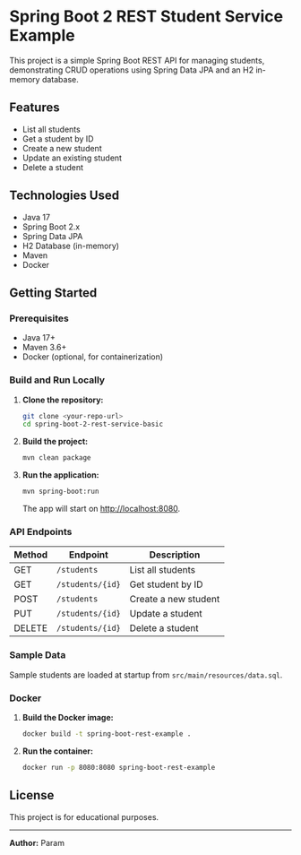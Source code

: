 # Spring Boot 2 REST Student Service Example

This project is a simple Spring Boot REST API for managing students, demonstrating CRUD operations using Spring Data JPA and an H2 in-memory database.

## Features

- List all students
- Get a student by ID
- Create a new student
- Update an existing student
- Delete a student

## Technologies Used

- Java 17
- Spring Boot 2.x
- Spring Data JPA
- H2 Database (in-memory)
- Maven
- Docker

## Getting Started

### Prerequisites

- Java 17+
- Maven 3.6+
- Docker (optional, for containerization)

### Build and Run Locally

1. **Clone the repository:**

   ```sh
   git clone <your-repo-url>
   cd spring-boot-2-rest-service-basic
   ```
2. **Build the project:**

   ```sh
   mvn clean package
   ```
3. **Run the application:**

   ```sh
   mvn spring-boot:run
   ```

   The app will start on [http://localhost:8080](http://localhost:8080).

### API Endpoints

| Method | Endpoint           | Description          |
| ------ | ------------------ | -------------------- |
| GET    | `/students`      | List all students    |
| GET    | `/students/{id}` | Get student by ID    |
| POST   | `/students`      | Create a new student |
| PUT    | `/students/{id}` | Update a student     |
| DELETE | `/students/{id}` | Delete a student     |

### Sample Data

Sample students are loaded at startup from `src/main/resources/data.sql`.

### Docker

1. **Build the Docker image:**

   ```sh
   docker build -t spring-boot-rest-example .
   ```
2. **Run the container:**

   ```sh
   docker run -p 8080:8080 spring-boot-rest-example
   ```

## License

This project is for educational purposes.

---

**Author:** Param
